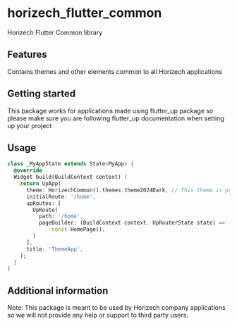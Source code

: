 <!--
This README describes the package. If you publish this package to pub.dev,
this README's contents appear on the landing page for your package.

For information about how to write a good package README, see the guide for
[writing package pages](https://dart.dev/guides/libraries/writing-package-pages).

For general information about developing packages, see the Dart guide for
[creating packages](https://dart.dev/guides/libraries/create-library-packages)
and the Flutter guide for
[developing packages and plugins](https://flutter.dev/developing-packages).
-->

# horizech_flutter_common

Horizech Flutter Common library

## Features

Contains themes and other elements common to all Horizech applications

## Getting started

This package works for applications made using flutter_up package so please make sure you are following flutter_up documentation when setting up your project

## Usage

```dart
class _MyAppState extends State<MyApp> {
  @override
  Widget build(BuildContext context) {
    return UpApp(
      theme: HorizechCommon().themes.theme2024Dark, // This theme is provided by horizech_flutter_common package
      initialRoute: '/home',
      upRoutes: [
        UpRoute(
          path: '/home',
          pageBuilder: (BuildContext context, UpRouterState state) =>
              const HomePage(),
        )
      ],
      title: 'ThemeApp',
    );
  }
}
```

## Additional information

Note: This package is meant to be used by Horizech company applications so we will not provide any help or support to third party users.
